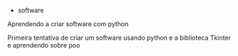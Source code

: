 * software

Aprendendo a criar software com python

Primeira tentativa de criar um software usando python e a biblioteca Tkinter e aprendendo sobre poo
